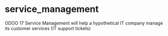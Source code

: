 # service_management
ODOO 17 Service Management will help a hypothetical IT company manage its customer services (IT support tickets)

